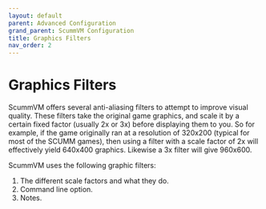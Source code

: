 ```yaml
---
layout: default
parent: Advanced Configuration
grand_parent: ScummVM Configuration
title: Graphics Filters
nav_order: 2
---
```


# Graphics Filters

ScummVM offers several anti-aliasing filters to attempt to improve visual quality. These filters take the original game graphics, and scale it by a certain fixed factor (usually 2x or 3x) before displaying them to you. So for example, if the game originally ran at a resolution of 320x200 (typical for most of the SCUMM games), then using a filter with a scale factor of 2x will effectively yield 640x400 graphics. Likewise a 3x filter will give 960x600.

ScummVM uses the following graphic filters:

1. The different scale factors and what they do.
1. Command line option.
1. Notes.